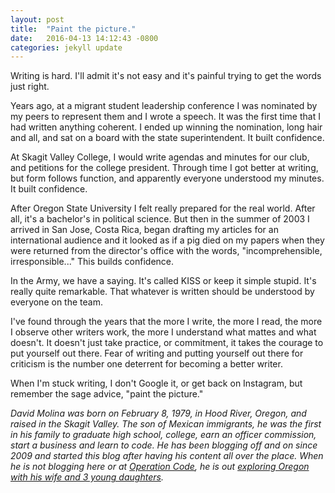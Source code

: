 ```yaml
---
layout: post
title:  "Paint the picture."
date:   2016-04-13 14:12:43 -0800
categories: jekyll update
---
```


Writing is hard. I'll admit it's not easy and it's painful trying to get the words just right.

Years ago, at a migrant student leadership conference I was nominated by my peers to represent them and I wrote a speech. It was the first time that I had written anything coherent. I ended up winning the nomination, long hair and all, and sat on a board with the state superintendent. It built confidence.

At Skagit Valley College, I would write agendas and minutes for our club, and petitions for the college president. Through time I got better at writing, but form follows function, and apparently everyone understood my minutes. It built confidence.

After Oregon State University I felt really prepared for the real world. After all, it's a bachelor's in political science. But then in the summer of 2003 I arrived in San Jose, Costa Rica, began drafting my articles for an international audience and it looked as if a pig died on my papers when they were returned from the director's office with the words, "incomprehensible, irresponsible..." This builds confidence.

In the Army, we have a saying. It's called KISS or keep it simple stupid. It's really quite remarkable. That whatever is written should be understood by everyone on the team.

I've found through the years that the more I write, the more I read, the more I observe other writers work, the more I understand what mattes and what doesn't. It doesn't just take practice, or commitment, it takes the courage to put yourself out there. Fear of writing and putting yourself out there for criticism is the number one deterrent for becoming a better writer.

When I'm stuck writing, I don't Google it, or get back on Instagram, but remember the sage advice, "paint the picture."

*David Molina was born on February 8, 1979, in Hood River, Oregon, and raised in the Skagit Valley. The son of Mexican immigrants, he was the first in his family to graduate high school, college, earn an officer commission, start a business and learn to code. He has been blogging off and on since 2009 and started this blog after having his content all over the place. When he is not blogging here or at [Operation Code](https://operationcode.org/blog), he is out [exploring Oregon with his wife and 3 young daughters](https://www.instagram.com/p/eImJtgRUmp/?taken-by=davidcmolina).*

